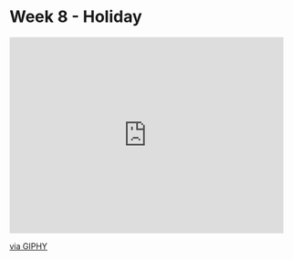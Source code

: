 # Week 8 - Holiday

<iframe src="https://giphy.com/embed/5ocAtoAPhIDcI" width="480" height="344" frameBorder="0" class="giphy-embed" allowFullScreen></iframe><p><a href="https://giphy.com/gifs/homer-official-poster-5ocAtoAPhIDcI">via GIPHY</a></p>